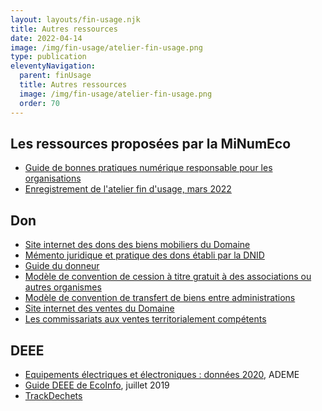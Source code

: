 ```yaml
---
layout: layouts/fin-usage.njk
title: Autres ressources
date: 2022-04-14
image: /img/fin-usage/atelier-fin-usage.png
type: publication
eleventyNavigation:
  parent: finUsage
  title: Autres ressources
  image: /img/fin-usage/atelier-fin-usage.png
  order: 70
---
```


## Les ressources proposées par la MiNumEco

* [Guide de bonnes pratiques numérique responsable pour les organisations](/publications/bonnes-pratiques/)
* [Enregistrement de l'atelier fin d'usage, mars 2022](https://bbb-dinum-scalelite.visio.education.fr/playback/presentation/2.3/0143458d5bd01bde64157cb2e50cadcffcca2db7-1647869894335)

## Don

- [Site internet des dons des biens mobiliers du Domaine](https://dons.encheres-domaine.gouv.fr/)
- [Mémento juridique et pratique des dons établi par la DNID](https://dons.encheres-domaine.gouv.fr/accueil/conditions-generales)
- [Guide du donneur](https://dons.encheres-domaine.gouv.fr/sites/default/files/2021-09/Site%20des%20dons%20-%20Guide%20utilisateur%20V4%20-%20Profil%20Donneur.pdf)
- [Modèle de convention de cession à titre gratuit à des associations ou autres organismes](https://dons.encheres-domaine.gouv.fr/sites/default/files/2020-05/mod%C3%A8le%20convention%20cession%20%C3%A0%20titre%20gratuit%20%C3%A0%20des%20associations%20ou%20autres%20organismes.odt)
- [Modèle de convention de transfert de biens entre administrations ](https://dons.encheres-domaine.gouv.fr/sites/default/files/2020-05/mod%C3%A8le%20convention%20transfert%20de%20biens%20entre%20administrations.odt)
- [Site internet des ventes du Domaine](https://encheres-domaine.gouv.fr/)
- [Les commissariats aux ventes territorialement compétents](https://encheres-domaine.gouv.fr/hermes/nous_contacter)

## DEEE

- [Equipements électriques et électroniques : données 2020](https://librairie.ademe.fr/dechets-economie-circulaire/5191-equipements-electriques-et-electroniques-donnees-2020.html), ADEME
- [Guide DEEE de EcoInfo](https://ecoinfo.cnrs.fr/wp-content/uploads/2019/07/Guide_DEEE_V7-4-1.pdf), juillet 2019
- [TrackDechets](https://trackdechets.beta.gouv.fr/)
